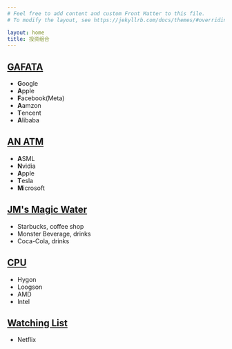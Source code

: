 ```yaml
---
# Feel free to add content and custom Front Matter to this file.
# To modify the layout, see https://jekyllrb.com/docs/themes/#overriding-theme-defaults

layout: home
title: 投资组合
---
```


## [GAFATA](GAFATA)
- **G**oogle
- **A**pple
- **F**acebook(Meta)
- **A**amzon
- **T**encent
- **A**libaba

## [AN ATM](AN_ATM)
- **A**SML
- **N**vidia
- **A**pple
- **T**esla
- **M**icrosoft

## [JM's Magic Water](MAGIC_WATER)
- Starbucks, coffee shop
- Monster Beverage, drinks
- Coca-Cola, drinks

## [CPU](CPU)
- Hygon
- Loogson
- AMD
- Intel

## [Watching List](WATCHING_LIST)
- Netflix

